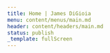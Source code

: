```yaml
---
title: Home | James DiGioia
menu: content/menus/main.md
header: content/headers/main.md
status: publish
_template: fullScreen
---
```


